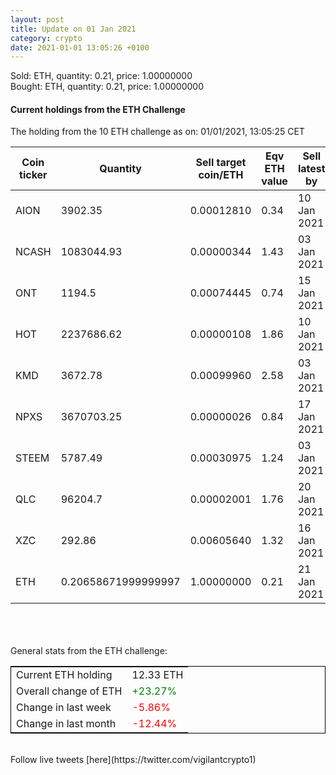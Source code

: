 ```yaml
---
layout: post
title: Update on 01 Jan 2021
category: crypto
date: 2021-01-01 13:05:26 +0100
---
```

<!-- Global site tag (gtag.js) - Google Analytics -->
<script async src="https://www.googletagmanager.com/gtag/js?id=UA-103831149-5"></script>
<script>
  window.dataLayer = window.dataLayer || [];
  function gtag(){dataLayer.push(arguments);}
  gtag('js', new Date());

  gtag('config', 'UA-103831149-5');
</script>
Sold: ETH, quantity:         0.21, price:   1.00000000<br>Bought: ETH, quantity:         0.21, price:   1.00000000<br>

#### Current holdings from the ETH Challenge

The holding from the 10 ETH challenge as on: 01/01/2021, 13:05:25 CET

|Coin ticker|Quantity|Sell target<br>coin/ETH|Eqv ETH<br>value|Sell latest by|
|-----------|--------|-----------|-----------|--------------|
AION|3902.35|  0.00012810|0.34|10 Jan 2021|
NCASH|1083044.93|  0.00000344|1.43|03 Jan 2021|
ONT|1194.5|  0.00074445|0.74|15 Jan 2021|
HOT|2237686.62|  0.00000108|1.86|10 Jan 2021|
KMD|3672.78|  0.00099960|2.58|03 Jan 2021|
NPXS|3670703.25|  0.00000026|0.84|17 Jan 2021|
STEEM|5787.49|  0.00030975|1.24|03 Jan 2021|
QLC|96204.7|  0.00002001|1.76|20 Jan 2021|
XZC|292.86|  0.00605640|1.32|16 Jan 2021|
ETH|0.20658671999999997|  1.00000000|0.21|21 Jan 2021|

<br>
<br>
<br>
General stats from the ETH challenge:

<table style="border:1px solid black;margin-left:auto;margin-right:auto;">
	<tbody>
	<tr>
		<td>Current ETH holding</td>
		<td>     12.33 ETH</td>
	</tr>
	<tr>
		<td>Overall change of ETH</td>
		<td><font color="green">+23.27%</font></td>
	</tr>
	<tr>
		<td>Change in last week</td>
		<td><font color="red">-5.86%</font></td>
	</tr>
	<tr>
		<td>Change in last month</td>
		<td><font color="red">-12.44%</font></td>
	</tr>
	</tbody>
</table>

<br>
Follow live tweets [here](https://twitter.com/vigilantcrypto1)
<br>
<br>